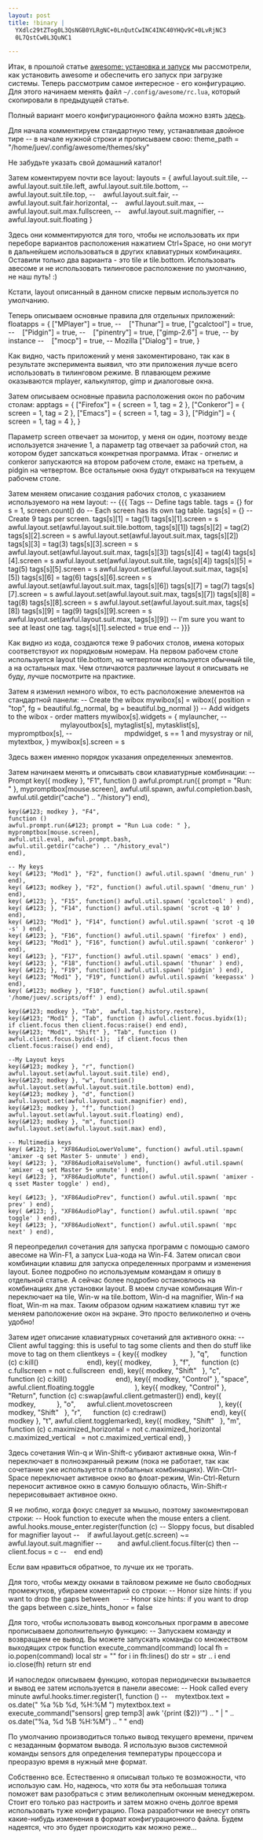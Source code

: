 ```yaml
--- 
layout: post
title: !binary |
  YXdlc29tZTog0L3QsNGB0YLRgNC+0LnQutCwINC4INC40YHQv9C+0LvRjNC3
  0L7QstCw0L3QuNC1

---
```

Итак, в прошлой статье <a rel="bookmark" href="/2009/05/18/awesome-ustanovka-i-zapusk/">awesome: установка и запуск</a> мы рассмотрели, как установить awesome и обеспечить его запуск при загрузке системы. Теперь рассмотрим самое интересное - его конфигурацию. Для этого начинаем менять файл `~/.config/awesome/rc.lua`, который скопировали в предыдущей статье.

Полный вариант моего конфигурационного файла можно взять <a href="http://textsnip.com/6e369d">здесь</a>.

Для начала комментируем стандартную тему, устанавливая двойное тире -- в начале нужной строки и прописываем свою:
    theme_path = "/home/juev/.config/awesome/themes/sky"

Не забудьте указать свой домашний каталог!

Затем коментируем почти все layout:
    layouts =
    &#123;
    awful.layout.suit.tile,
    --    awful.layout.suit.tile.left,
    awful.layout.suit.tile.bottom,
    --    awful.layout.suit.tile.top,
    --    awful.layout.suit.fair,
    --    awful.layout.suit.fair.horizontal,
    --    awful.layout.suit.max,
    --    awful.layout.suit.max.fullscreen,
    --    awful.layout.suit.magnifier,
    --    awful.layout.suit.floating
    }

Здесь они комментируются для того, чтобы не использовать их при переборе вариантов расположения нажатием Ctrl+Space, но они могут в дальнейшем использоваться в других клавиатурных комбинациях. Оставили только два варианта - это tile и tile.bottom. Использовать авесоме и не использовать тилинговое расположение по умолчанию, не наш путь! :)

Кстати, layout описанный в данном списке первым используется по умолчанию.

Теперь описываем основные правила для отдельных приложений:
    floatapps =
    &#123;
    ["MPlayer"] = true,
    --    ["Thunar"] = true,
    ["gcalctool"] = true,
    --    ["Pidgin"] = true,
    --    ["pinentry"] = true,
    ["gimp-2.6"] = true,
    -- by instance
    --    ["mocp"] = true,
    -- Mozilla
    ["Dialog"] = true,
    }

Как видно, часть приложений у меня закоментировано, так как в результате эксперимента выявил, что эти приложения лучше всего использовать в тилинговом режиме. В плавающем режиме оказываются mplayer, калькулятор, gimp и диалоговые окна.

Затем описываем основные правила расположения окон по рабочим столам:
    apptags =
    &#123;
    ["Firefox"] = &#123; screen = 1, tag = 2 },
    ["Conkeror"] = &#123; screen = 1, tag = 2 },
    ["Emacs"] = &#123; screen = 1, tag = 3 },
    ["Pidgin"] = &#123; screen = 1, tag = 4 },
    }

Параметр screen отвечает за монитор, у меня он один, поэтому везде используется значение 1, а параметр tag отвечает за рабочий стол, на котором будет запскаться конкретная программа. Итак - огнелис и conkeror запускаются на втором рабочем столе, емакс на третьем, а pidgin на четвертом. Все остальные окна будут открываться на текущем рабочем столе.

Затем меняем описание создания рабочих столов, с указанием используемого на нем layout:
    -- &#123;&#123;&#123; Tags
    -- Define tags table.
    tags = &#123;}
    for s = 1, screen.count() do
    -- Each screen has its own tag table.
    tags[s] = &#123;}
    -- Create 9 tags per screen.
    tags[s][1] = tag(1)
    tags[s][1].screen = s
    awful.layout.set(awful.layout.suit.tile.bottom, tags[s][1])
    tags[s][2] = tag(2)
    tags[s][2].screen = s
    awful.layout.set(awful.layout.suit.max, tags[s][2])
    tags[s][3] = tag(3)
    tags[s][3].screen = s
    awful.layout.set(awful.layout.suit.max, tags[s][3])
    tags[s][4] = tag(4)
    tags[s][4].screen = s
    awful.layout.set(awful.layout.suit.tile, tags[s][4])
    tags[s][5] = tag(5)
    tags[s][5].screen = s
    awful.layout.set(awful.layout.suit.max, tags[s][5])
    tags[s][6] = tag(6)
    tags[s][6].screen = s
    awful.layout.set(awful.layout.suit.max, tags[s][6])
    tags[s][7] = tag(7)
    tags[s][7].screen = s
    awful.layout.set(awful.layout.suit.max, tags[s][7])
    tags[s][8] = tag(8)
    tags[s][8].screen = s
    awful.layout.set(awful.layout.suit.max, tags[s][8])
    tags[s][9] = tag(9)
    tags[s][9].screen = s
    awful.layout.set(awful.layout.suit.max, tags[s][9])
    -- I'm sure you want to see at least one tag.
    tags[s][1].selected = true
    end
    -- }}}

Как видно из кода, создаются теже 9 рабочих столов, имена которых соответствуют их порядковым номерам. На первом рабочем столе используется layout tile.bottom, на четвертом используется обычный tile, а на остальных max. Чем отличаются различные layout я описывать не буду, лучше посмотрите на практике.

Затем я изменил немного wibox, то есть расположение элементов на стандартной панели:
    -- Create the wibox
    mywibox[s] = wibox(&#123; position = "top", fg = beautiful.fg_normal, bg = beautiful.bg_normal })
    -- Add widgets to the wibox - order matters
    mywibox[s].widgets = &#123; mylauncher,
    --                           mylayoutbox[s],
    mytaglist[s],
    mytasklist[s],
    mypromptbox[s],
    --                           mpdwidget,
    s == 1 and mysystray or nil,
    mytextbox, }
    mywibox[s].screen = s

Здесь важен именно порядок указания определенных элементов.

Затем начинаем менять и описывать свои клавиатурные комбинации:
    -- Prompt
    key(&#123; modkey }, "F1",
    function ()
    awful.prompt.run(&#123; prompt = "Run: " },
    mypromptbox[mouse.screen],
    awful.util.spawn, awful.completion.bash,
    awful.util.getdir("cache") .. "/history")
    end),

    key(&#123; modkey }, "F4",
    function ()
    awful.prompt.run(&#123; prompt = "Run Lua code: " },
    mypromptbox[mouse.screen],
    awful.util.eval, awful.prompt.bash,
    awful.util.getdir("cache") .. "/history_eval")
    end),

    -- My keys
    key( &#123; "Mod1" }, "F2", function() awful.util.spawn( 'dmenu_run' ) end),
    key( &#123; modkey }, "F2", function() awful.util.spawn( 'dmenu_run' ) end),
    key( &#123; }, "F15", function() awful.util.spawn( 'gcalctool' ) end),
    key( &#123; }, "F14", function() awful.util.spawn( 'scrot -q 10' ) end),
    key( &#123; "Mod1" }, "F14", function() awful.util.spawn( 'scrot -q 10 -s' ) end),
    key( &#123; }, "F16", function() awful.util.spawn( 'firefox' ) end),
    key( &#123; "Mod1" }, "F16", function() awful.util.spawn( 'conkeror' ) end),
    key( &#123; }, "F17", function() awful.util.spawn( 'emacs' ) end),
    key( &#123; }, "F18", function() awful.util.spawn( 'thunar' ) end),
    key( &#123; }, "F19", function() awful.util.spawn( 'pidgin' ) end),
    key( &#123; "Mod1" }, "F19", function() awful.util.spawn( 'keepassx' ) end),
    key( &#123; modkey }, "F10", function() awful.util.spawn( '/home/juev/.scripts/off' ) end),

    key(&#123; modkey }, "Tab",  awful.tag.history.restore),
    key(&#123; "Mod1" }, "Tab", function () awful.client.focus.byidx(1); if client.focus then client.focus:raise() end end),
    key(&#123; "Mod1", "Shift" }, "Tab", function () awful.client.focus.byidx(-1);  if client.focus then client.focus:raise() end end),

    --My Layout keys
    key(&#123; modkey }, "r", function() awful.layout.set(awful.layout.suit.tile) end),
    key(&#123; modkey }, "w", function() awful.layout.set(awful.layout.suit.tile.bottom) end),
    key(&#123; modkey }, "d", function() awful.layout.set(awful.layout.suit.magnifier) end),
    key(&#123; modkey }, "f", function() awful.layout.set(awful.layout.suit.floating) end),
    key(&#123; modkey }, "m", function() awful.layout.set(awful.layout.suit.max) end),

    -- Multimedia keys
    key( &#123; }, "XF86AudioLowerVolume", function() awful.util.spawn( 'amixer -q set Master 5- unmute' ) end),
    key( &#123; }, "XF86AudioRaiseVolume", function() awful.util.spawn( 'amixer -q set Master 5+ unmute' ) end),
    key( &#123; }, "XF86AudioMute", function() awful.util.spawn( 'amixer -q sset Master toggle' ) end),

    key( &#123; }, "XF86AudioPrev", function() awful.util.spawn( 'mpc prev' ) end),
    key( &#123; }, "XF86AudioPlay", function() awful.util.spawn( 'mpc toggle' ) end),
    key( &#123; }, "XF86AudioNext", function() awful.util.spawn( 'mpc next' ) end),

Я переопределил сочетания для запуска программ с помощью самого авесоме на Win-F1, а запуск Lua-кода на Win-F4. Затем описал свои комбинации клавиш для запуска определенных программ и изменения layout. Более подробно по используемым командам я опишу в отдельной статье. А сейчас более подробно остановлюсь на комбинациях для установки layout. В моем случае комбинация Win-r переключает на tile, Win-w на tile.bottom, Win-d на magnifier, Win-f на float, Win-m на max. Таким образом одним нажатием клавиш тут же меняем раположение окон на экране. Это просто великолепно и очень удобно!

Затем идет описание клавиатурных сочетаний для активного окна:
    -- Client awful tagging: this is useful to tag some clients and then do stuff like move to tag on them
    clientkeys =
    &#123;
    key(&#123; modkey            }, "q",      function (c) c:kill()                         end),
    key(&#123; modkey,           }, "f",      function (c) c.fullscreen = not c.fullscreen  end),
    key(&#123; modkey, "Shift"   }, "c",      function (c) c:kill()                         end),
    key(&#123; modkey, "Control" }, "space",  awful.client.floating.toggle                     ),
    key(&#123; modkey, "Control" }, "Return", function (c) c:swap(awful.client.getmaster()) end),
    key(&#123; modkey,           }, "o",      awful.client.movetoscreen                        ),
    key(&#123; modkey, "Shift"   }, "r",      function (c) c:redraw()                       end),
    key(&#123; modkey }, "t", awful.client.togglemarked),
    key(&#123; modkey, "Shift"   }, "m",
    function (c)
    c.maximized_horizontal = not c.maximized_horizontal
    c.maximized_vertical   = not c.maximized_vertical
    end),
    }

Здесь сочетания Win-q и Win-Shift-c убивают активные окна, Win-f переключает в полноэкранный режим (пока не работает, так как сочетание уже используется в глобальных комбинациях). Win-Ctrl-Space переключает активное окно во флоат-режим, Win-Ctrl-Return переносит активное окно в самую большую область, Win-Shift-r перерисовывает активное окно.

Я не люблю, когда фокус следует за мышью, поэтому закоментировал строки:
    -- Hook function to execute when the mouse enters a client.
    awful.hooks.mouse_enter.register(function (c)
    -- Sloppy focus, but disabled for magnifier layout
    --    if awful.layout.get(c.screen) ~= awful.layout.suit.magnifier
    --        and awful.client.focus.filter(c) then
    --        client.focus = c
    --    end
    end)

Если вам нравиться обратное, то лучше их не трогать.

Для того, чтобы между окнами в тайловом режиме не было свободных промежутков, убираем коментарий со строки:
    -- Honor size hints: if you want to drop the gaps between       -- Honor size hints: if you want to drop the gaps between
    c.size_hints_honor = false

Для того, чтобы использовать вывод консольных программ в авесоме прописываем дополнительную функцию:
    -- Запускаем команду и возвращаем ее вывод. Вы можете запускать команды со множеством выходящих строк
    function execute_command(command)
    local fh = io.popen(command)
    local str = ""
    for i in fh:lines() do
    str = str .. i
    end
    io.close(fh)
    return str
    end

И напоследок описываем функцию, которая периодически вызывается и вывод ее затем используется в панели авесоме:
    -- Hook called every minute
    awful.hooks.timer.register(1, function ()
    --    mytextbox.text = os.date(" %a %b %d, %H:%M ")
    mytextbox.text = execute_command("sensors| grep temp3| awk '&#123;print ($2)}'") .. " | " .. os.date("%a, %d %B %H:%M") .. " "
    end)

По умолчанию производиться только вывод текущего времени, причем с незаданным форматом вывода. Я использую вызов системной команды sensors для определения температуры процессора и преоразую время в нужный мне формат.

Собственно все. Естественно я описывал только те возможности, что использую сам. Но, надеюсь, что хотя бы эта небольшая толика поможет вам разобраться с этим великолепным оконным менеджером. Стоит его только раз настроить и затем можно очень долгое время использовать туже конфигурацию. Пока разработчики не внесут опять какие-нибудь изменения в формат конфигурационного файла. Будем надеятся, что это будет происходить как можно реже...
